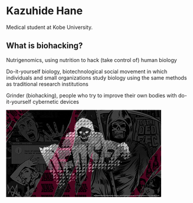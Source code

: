 # Kazuhide Hane
Medical student at Kobe University.
## What is biohacking?
 Nutrigenomics, using nutrition to hack (take control of) human biology

Do-it-yourself biology, biotechnological social movement in which individuals and small organizations study biology using the same methods as traditional research institutions

Grinder (biohacking), people who try to improve their own bodies with do-it-yourself cybernetic devices




![biohacking](/participants/kazuhide/biohacking.jpg)


